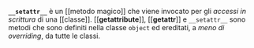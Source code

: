 __`__setattr__`__ è un [[metodo magico]] che viene invocato per gli _accessi in scrittura_ di una [[classe]].
[[__getattribute__]], [[__getattr__]] e `__setattr__` sono metodi che sono definiti nella classe `object` ed ereditati, a _meno di overriding_, da tutte le classi.